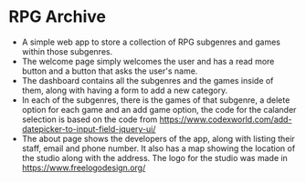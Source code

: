 # RPG Archive

- A simple web app to store a collection of RPG subgenres and games within those subgenres.
- The welcome page simply welcomes the user and has a read more button and a button that asks the user's name.
- The dashboard contains all the subgenres and the games inside of them, along with having a form to add a new category.
- In each of the subgenres, there is the games of that subgenre, a delete option for each game and an add game option, the code for the calander selection is based on the code from https://www.codexworld.com/add-datepicker-to-input-field-jquery-ui/ 
- The about page shows the developers of the app, along with listing their staff, email and phone number. It also has a map showing the location of the studio along with the address. The logo for the studio was made in https://www.freelogodesign.org/ 